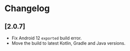 # Changelog

## [2.0.7]
- Fix Android 12 `exported` build error. 
- Move the build to latest Kotlin, Gradle and Java versions.

